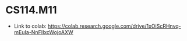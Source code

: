 # CS114.M11
- Link to colab: https://colab.research.google.com/drive/1xOiScRHnvq-mEuIa-NnFIIxcWojoAXW
